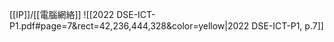 [[IP]]/[[電腦網絡]]
![[2022 DSE-ICT-P1.pdf#page=7&rect=42,236,444,328&color=yellow|2022 DSE-ICT-P1, p.7]]